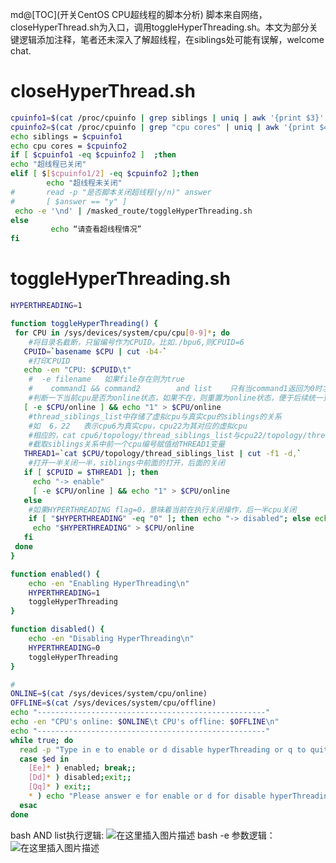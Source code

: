 md@[TOC](开关CentOS CPU超线程的脚本分析)
脚本来自网络，closeHyperThread.sh为入口，调用toggleHyperThreading.sh。本文为部分关键逻辑添加注释，笔者还未深入了解超线程，在siblings处可能有误解，welcome chat.
# closeHyperThread.sh
```bash
cpuinfo1=$(cat /proc/cpuinfo | grep siblings | uniq | awk '{print $3}' | tr -d ' ')
cpuinfo2=$(cat /proc/cpuinfo | grep "cpu cores" | uniq | awk '{print $4}' | tr -d ' ')
echo siblings = $cpuinfo1
echo cpu cores = $cpuinfo2
if [ $cpuinfo1 -eq $cpuinfo2 ]  ;then
echo "超线程已关闭"
elif [ $[$cpuinfo1/2] -eq $cpuinfo2 ];then
        echo "超线程未关闭"
#       read -p "是否脚本关闭超线程(y/n)" answer
#       [ $answer == "y" ]
 echo -e '\nd' | /masked_route/toggleHyperThreading.sh
else
         echo “请查看超线程情况”
fi
```

# toggleHyperThreading.sh
```bash
HYPERTHREADING=1

function toggleHyperThreading() {
 for CPU in /sys/devices/system/cpu/cpu[0-9]*; do
	#将目录名截断，只留编号作为CPUID。比如./bpu6,则CPUID=6
   CPUID=`basename $CPU | cut -b4-`
	#打印CPUID
   echo -en "CPU: $CPUID\t"
	#  -e filename   如果file存在则为true
	#    command1 && command2        and list    只有当command1返回为0时才会执行command2
	#判断一下当前cpu是否为online状态，如果不在，则重置为online状态，便于后续统一更改
   [ -e $CPU/online ] && echo "1" > $CPU/online
	#thread_siblings_list中存储了虚拟cpu与真实cpu的siblings的关系
	#如  6，22   表示cpu6为真实cpu，cpu22为其对应的虚拟cpu
	#相应的，cat cpu6/topology/thread_siblings_list与cpu22/topology/thread_siblings_list会得到完全相同的结果， 即6，22
	#截取siblings关系中前一个cpu编号赋值给THREAD1变量
   THREAD1=`cat $CPU/topology/thread_siblings_list | cut -f1 -d,`
	#打开一半关闭一半，siblings中前面的打开，后面的关闭
   if [ $CPUID = $THREAD1 ]; then
     echo "-> enable"
     [ -e $CPU/online ] && echo "1" > $CPU/online
   else
	#如果HYPERTHREADING flag=0，意味着当前在执行关闭操作，后一半cpu关闭
    if [ "$HYPERTHREADING" -eq "0" ]; then echo "-> disabled"; else echo "-> enabled"; fi
     echo "$HYPERTHREADING" > $CPU/online
   fi
 done
}

function enabled() {
    echo -en "Enabling HyperThreading\n"
    HYPERTHREADING=1
    toggleHyperThreading
}

function disabled() {
    echo -en "Disabling HyperThreading\n"
    HYPERTHREADING=0
    toggleHyperThreading
}

#
ONLINE=$(cat /sys/devices/system/cpu/online)
OFFLINE=$(cat /sys/devices/system/cpu/offline)
echo "---------------------------------------------------"
echo -en "CPU's online: $ONLINE\t CPU's offline: $OFFLINE\n"
echo "---------------------------------------------------"
while true; do
  read -p "Type in e to enable or d disable hyperThreading or q to quit [e/d/q] ?" ed
  case $ed in
    [Ee]* ) enabled; break;;
    [Dd]* ) disabled;exit;;
    [Qq]* ) exit;;
    * ) echo "Please answer e for enable or d for disable hyperThreading.";;
  esac
done
```

bash AND list执行逻辑: ![在这里插入图片描述](https://img-blog.csdnimg.cn/1bae1816ca6f49259e090047eb65c908.png#pic_center)
bash  -e 参数逻辑：
![在这里插入图片描述](https://img-blog.csdnimg.cn/c386b8275f54482db1a8fbe5edc3974f.png#pic_center)


